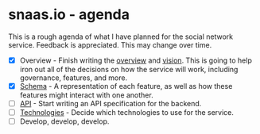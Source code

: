 # snaas.io - agenda
This is a rough agenda of what I have planned for the social network service. Feedback is appreciated. This may change over time.

- [x] Overview - Finish writing the [overview](OVERVIEW.md) and [vision](VISION.md). This is going to help iron out all of the decisions on how the service will work, including governance, features, and more.
- [x] [Schema](SCHEMA.md) - A representation of each feature, as well as how these features might interact with one another.
- [ ] [API](API.md) - Start writing an API specification for the backend.
- [ ] [Technologies](TECH.md) - Decide which technologies to use for the service.
- [ ] Develop, develop, develop.
